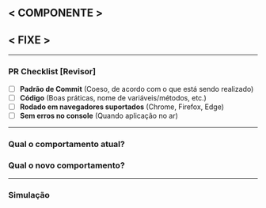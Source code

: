 ## < COMPONENTE >


## < FIXE >


---

### PR Checklist [Revisor]

- [ ] **Padrão de Commit** (Coeso, de acordo com o que está sendo realizado)
- [ ] **Código** (Boas práticas, nome de variáveis/métodos, etc.)
- [ ] **Rodado em navegadores suportados** (Chrome, Firefox, Edge)
- [ ] **Sem erros no console** (Quando aplicação no ar)

---

### Qual o comportamento atual?


### Qual o novo comportamento?


---

### Simulação
